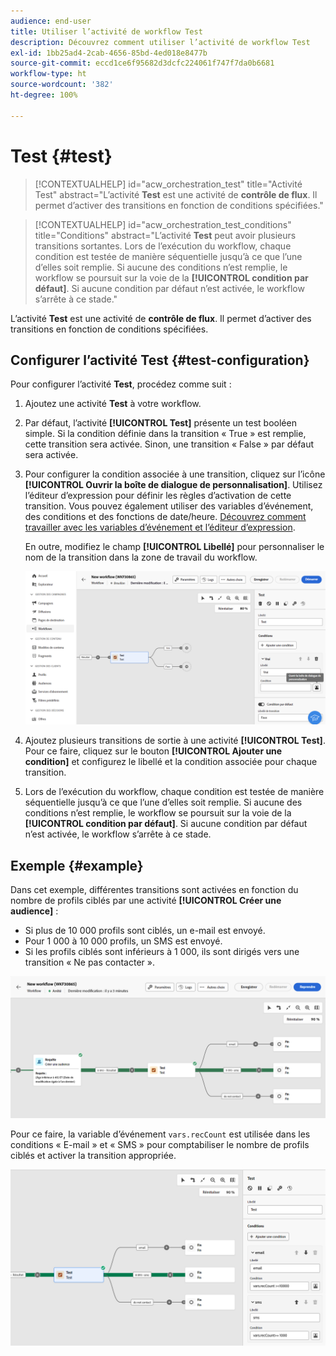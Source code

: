 ```yaml
---
audience: end-user
title: Utiliser l’activité de workflow Test
description: Découvrez comment utiliser l’activité de workflow Test
exl-id: 1bb25ad4-2cab-4656-85bd-4ed018e8477b
source-git-commit: eccd1ce6f95682d3dcfc224061f747f7da0b6681
workflow-type: ht
source-wordcount: '382'
ht-degree: 100%

---
```



# Test {#test}

>[!CONTEXTUALHELP]
>id="acw_orchestration_test"
>title="Activité Test"
>abstract="L’activité **Test** est une activité de **contrôle de flux**. Il permet d’activer des transitions en fonction de conditions spécifiées."

>[!CONTEXTUALHELP]
>id="acw_orchestration_test_conditions"
>title="Conditions"
>abstract="L’activité **Test** peut avoir plusieurs transitions sortantes. Lors de l’exécution du workflow, chaque condition est testée de manière séquentielle jusqu’à ce que l’une d’elles soit remplie. Si aucune des conditions n’est remplie, le workflow se poursuit sur la voie de la **[!UICONTROL condition par défaut]**. Si aucune condition par défaut n’est activée, le workflow s’arrête à ce stade."

L’activité **Test** est une activité de **contrôle de flux**. Il permet d’activer des transitions en fonction de conditions spécifiées.

## Configurer l’activité Test {#test-configuration}

Pour configurer l’activité **Test**, procédez comme suit :

1. Ajoutez une activité **Test** à votre workflow.

1. Par défaut, l’activité **[!UICONTROL Test]** présente un test booléen simple. Si la condition définie dans la transition « True » est remplie, cette transition sera activée. Sinon, une transition « False » par défaut sera activée.

1. Pour configurer la condition associée à une transition, cliquez sur l’icône **[!UICONTROL Ouvrir la boîte de dialogue de personnalisation]**. Utilisez l’éditeur d’expression pour définir les règles d’activation de cette transition. Vous pouvez également utiliser des variables d’événement, des conditions et des fonctions de date/heure. [Découvrez comment travailler avec les variables d’événement et l’éditeur d’expression](../event-variables.md).

   En outre, modifiez le champ **[!UICONTROL Libellé]** pour personnaliser le nom de la transition dans la zone de travail du workflow.

   ![Configuration par défaut de l’activité Test](../assets/workflow-test-default.png)

1. Ajoutez plusieurs transitions de sortie à une activité **[!UICONTROL Test]**. Pour ce faire, cliquez sur le bouton **[!UICONTROL Ajouter une condition]** et configurez le libellé et la condition associée pour chaque transition.

1. Lors de l’exécution du workflow, chaque condition est testée de manière séquentielle jusqu’à ce que l’une d’elles soit remplie. Si aucune des conditions n’est remplie, le workflow se poursuit sur la voie de la **[!UICONTROL condition par défaut]**. Si aucune condition par défaut n’est activée, le workflow s’arrête à ce stade.

## Exemple {#example}

Dans cet exemple, différentes transitions sont activées en fonction du nombre de profils ciblés par une activité **[!UICONTROL Créer une audience]** :
* Si plus de 10 000 profils sont ciblés, un e-mail est envoyé.
* Pour 1 000 à 10 000 profils, un SMS est envoyé.
* Si les profils ciblés sont inférieurs à 1 000, ils sont dirigés vers une transition « Ne pas contacter ».

![Exemple de transitions d’activité Test](../assets/workflow-test-example.png)

Pour ce faire, la variable d’événement `vars.recCount` est utilisée dans les conditions « E-mail » et « SMS » pour comptabiliser le nombre de profils ciblés et activer la transition appropriée.

![Exemple de configuration d’une activité de test](../assets/workflow-test-example-config.png)
